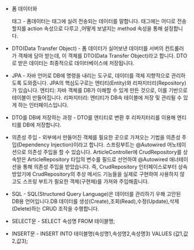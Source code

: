 - 폼 데이터와 <form> 태그 -
폼데이터는 <form> 태그에 실려 전송되는 데이터를 말합니다.<form> 태그에는 어디로 전송할지를 action 속성으로 다루고 ,어떻게 보낼지는 method 속성을 통해 설정합니다.

- DTO(Data Transfer Object) - 
폼 데이터가 실어보낸 데이터를 서버의 컨트롤러가 객체에 담아 받는데, 이 객체를 DTO(Data Transfer Object)라고 합니다.
DTO로 받은 데이터는 최종적으로 데이터베이스에 저장됩니다.

- JPA - 
자바 언어로 DB에 명령을 내리는 도구로, 데이터를 객체 지향적으로 관리하도록 도와줍니다.
JPA의 핵심도구로는 엔티티(Entity)와 리파지터리(Repository)가 있습니다.
엔티티: 자바 객체를 DB가 이해할 수 있게 만든 것으로, 이를 기반으로 테이블이 만들어집니다.
리파지터리: 엔티티가 DB속 테이블에 저장 및 관리될 수 있게 하는 인터페이스입니다.

- DTO를 DB에 저장하는 과정 -
DTO를 엔티티로 변환 후 리파지터리를 이용해 엔티티를 DB에 저장합니다.

- 의존성 주입 -
외부에서 만들어진 객체를 필요한 곳으로 가져오는 기법을 의존성 주입(Dependency Injection)이라고 합니다.
스프링부트는 @Autowired 어노테이션으로 의존성 주입을 할 수 있습니다.
ArticleController에 CrudRepository를 상속받은 ArticleRepository 타입의 변수를 필드로 선언하여 @Autowired 애너테이션을 통해 의존성 주입을 받았습니다.
즉, CrudRepository 인터페이스로부터 상속 방았기에 CrudRepository의 추상 메서드 기능들을 실제로 구현하여 사용하지 않고도 스프링 부트가 필요한 객체(구현체)를 가져와 주입해줍니다.

-  SQL -
SQL(Structured Query Language)은 데이터를 관리하기 우해 고안된 DB용 언어입니다.DB 데이터를 생성(Create),조회(Read),수정(Update),삭제(Delete)하는 CRUD 조작을 수행합니다.

- SELECT문 -
SELECT 속성명 FROM 테이블명; 

- INSERT문 -
INSERT INTO 테이블명(속성명1,속성명2,속성명3) VALUES (값1,값2,값3);

